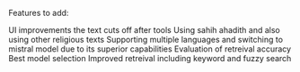 Features to add:

UI improvements the text cuts off after tools
Using sahih ahadith and also using other religious texts
Supporting multiple languages and switching to mistral model due to its superior capabilities
Evaluation of retreival accuracy
Best model selection
Improved retreival including keyword and fuzzy search
